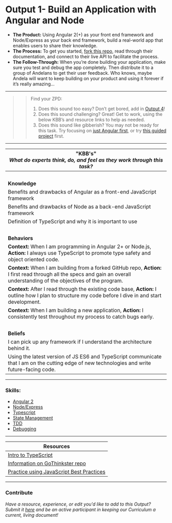 # Output 1- Build an Application with Angular and Node

- **The Product:** Using Angular 2(+) as your front end framework and Node/Express as your back end framework, build a real-world app that enables users to share their knowledge. <br>
- **The Process:** To get you started, [fork this repo](https://github.com/gothinkster/realworld), read through their documentation, and connect to their live API to facilitate the process.  <br>
- **The Follow-Through:** When you’re done building your application, make sure you test and debug the app completely. 
Then distribute it to a group of Andelans to get their user feedback. Who knows, maybe Andela will want to keep building on your product and using it forever if it’s really amazing…

-----------------------------------------------------------
>> Find your ZPD: 
>> 
>> 1. Does this sound too easy? Don’t get bored, add in [Output 4](http://sccs-dcg.weebly.com/output-4.html)! 
>> 2. Does this sound challenging? Great! Get to work, using the below KBB’s and resource links to help as needed. 
>>  3. Does this sound like gibberish? You may not be ready for this task. Try focusing on [just Angular first](https://github.com/andela/learningmap/blob/master/Phase-C/JavaScript%20D2/Curriculum/02b-%20Intro%20to%20AngularJS%202.0/README.md), or try [this guided project](https://www.codeschool.com/courses/javascript-road-trip-part-3) first. 

----------------------------------------------------------------

| **"KBB's"** <br> _What do experts think, do, and feel as they work through this task?_|
|----------|
| </br>| 
| **Knowledge**	| 
| Benefits and drawbacks of Angular as a front-end JavaScript framework 	|  
| Benefits and drawbacks of Node as a back-end JavaScript framework | 
| Definition of TypeScript and why it is important to use	|
| </br> | 
| **Behaviors** 	| 
|  **Context:** When I am programming in Angular 2+ or Node.js, **Action:** I always use TypeScript to promote type safety and object oriented code. 	|  
| **Context:** When I am building from a forked GitHub repo, **Action:** I first read through all the specs and gain an overall understanding of the objectives of the program.	|
| **Context:** After I read through the existing code base, **Action:** I outline how I plan to structure my code before I dive in and start development. |  
| **Context:** When I am building a new application, **Action:** I consistently test throughout my process to catch bugs early. | 
| </br> | 
| **Beliefs**	| 
| I can pick up any framework if I understand the architecture behind it. |  
| Using the latest version of JS ES6 and TypeScript communicate that I am on the cutting edge of new technologies and write future-facing code. 	|  


------
### Skills: 
* [Angular 2](https://github.com/andela/learningmap/blob/master/Phase-C/JavaScript%20D2/Curriculum/02b-%20Intro%20to%20AngularJS%202.0/README.md)
* [Node/Express](https://github.com/andela/learningmap/blob/master/Phase-C/JavaScript%20D1/Curriculum/18-%20Introduction%20to%20Node%20JS-%20Working%20with%20Node%20Modules/README.md)
* [Typescript](https://docs.google.com/document/d/1cnvWEspQ9WEWxZg7uoQou5V2zVXbQGjZwVhVOxCVKms/edit)
* [State Management](https://docs.google.com/document/d/1A-XCSfBODm1g0CbcuMVeLhAAnNsrj1SQxFQwMigPu-s/edit)
* [TDD](https://github.com/andela/learningmap/blob/master/Phase-C/JavaScript%20D1/Curriculum/15-%20Test%20Driven%20Development%20in%20JavaScript/README.md)
* [Debugging](https://github.com/andela/learningmap/blob/master/Phase-3/Technical%20Team%20Lead/Curriculum/17%20-%20Debugging/README.md)

------


| Resources|       	
|----------|
| [Intro to TypeScript](https://www.typescriptlang.org/)|
| [Information on GoThinkster repo](https://github.com/gothinkster/realworld)|
| [Practice using JavaScript Best Practices](https://www.codeschool.com/courses/javascript-best-practices)|

---- 

### Contribute
_Have a resource, experience, or edit you'd like to add to this Output? Submit it [here](https://docs.google.com/a/andela.com/forms/d/e/1FAIpQLSeiwit-7JW3UScG9ItDX9DUZZnlCwdpo7aWruahsPKNJ_6JOA/viewform?usp=sf_link) and be an active participant in keeping our Curriculum a current, living document!_

